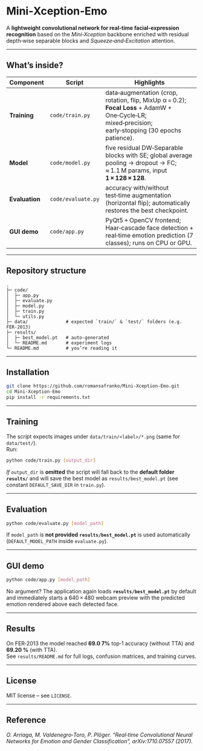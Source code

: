 
# Mini‑Xception‑Emo

A **lightweight convolutional network for real‑time facial‑expression recognition** based on the *Mini‑Xception* backbone enriched with residual depth‑wise separable blocks and *Squeeze‑and‑Excitation* attention.

---

## What’s inside?

| Component | Script | Highlights |
|-----------|--------|------------|
| **Training** | `code/train.py` | data‑augmentation (crop, rotation, flip, MixUp α = 0.2); **Focal Loss** + AdamW + One‑Cycle‑LR; mixed‑precision; early‑stopping (30 epochs patience). |
| **Model** | `code/model.py` | five residual DW‑Separable blocks with SE; global average pooling → dropout → FC; ≈ 1.1 M params, input **1 × 128 × 128**. |
| **Evaluation** | `code/evaluate.py` | accuracy with/without test‑time augmentation (horizontal flip); automatically restores the best checkpoint. |
| **GUI demo** | `code/app.py` | PyQt5 + OpenCV frontend; Haar‑cascade face detection + real‑time emotion prediction (7 classes); runs on CPU or GPU. |

---

## Repository structure

```text
.
├─ code/
│  ├─ app.py
│  ├─ evaluate.py
│  ├─ model.py
│  ├─ train.py
│  └─ utils.py
├─ data/              # expected `train/` & `test/` folders (e.g. FER‑2013)
├─ results/
│  ├─ best_model.pt   # auto‑generated
│  └─ README.md       # experiment logs
└─ README.md          # you’re reading it
```

---

## Installation

```bash
git clone https://github.com/romansafranko/Mini-Xception-Emo.git
cd Mini-Xception-Emo
pip install -r requirements.txt
```

---

## Training

The script expects images under `data/train/<label>/*.png` (same for `data/test/`).  
Run:

```bash
python code/train.py [output_dir]
```

*If* `output_dir` is **omitted** the script will fall back to the **default folder `results/`** and will save the best model as `results/best_model.pt` (see constant `DEFAULT_SAVE_DIR` in `train.py`).

---

## Evaluation

```bash
python code/evaluate.py [model_path]
```

If `model_path` is **not provided** **`results/best_model.pt`** is used automatically (`DEFAULT_MODEL_PATH` inside `evaluate.py`).

---

## GUI demo

```bash
python code/app.py [model_path]
```

No argument? The application again loads **`results/best_model.pt`** by default and immediately starts a 640 × 480 webcam preview with the predicted emotion rendered above each detected face.

---

## Results

On FER‑2013 the model reached **69.0 7%** top‑1 accuracy (without TTA) and **69.20 %** (with TTA).  
See `results/README.md` for full logs, confusion matrices, and training curves.

---

## License

MIT license – see `LICENSE`.

---

## Reference

*O. Arriaga, M. Valdenegro‑Toro, P. Plöger. “Real‑time Convolutional Neural Networks for Emotion and Gender Classification”, arXiv:1710.07557 (2017).*
